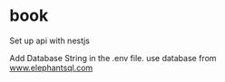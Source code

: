 # book

Set up api with nestjs

Add Database String in the .env file. use database from www.elephantsql.com